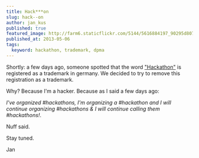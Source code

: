```yaml
---
title: Hack***on
slug: hack--on
author: jan_kus
published: true
featured_image: http://farm6.staticflickr.com/5144/5616884197_90295d8075_b.jpg
published_at: 2013-05-06
tags:
  keyword: hackathon, trademark, dpma
---
```


Shortly: a few days ago, someone spotted that the word ["Hackathon"](https://register.dpma.de/DPMAregister/marke/register/3020120063403/DE?lang=en) is registered as a trademark in germany. We decided to try to remove this registration as a trademark. 

Why? Because I'm a hacker. Because as I said a few days ago: 

_I've organized #hackathons, I'm organizing a #hackathon and I will continue organizing #hackathons & I will continue calling them #hackathons!_.

Nuff said.

Stay tuned.

Jan